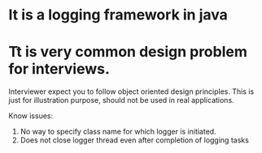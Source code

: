 # It is a logging framework in java
# Tt is very common design problem for interviews.

Interviewer expect you to follow object oriented design principles.
This is just for illustration purpose, should not be used in real applications.

Know issues:
1. No way to specify class name for which logger is initiated.
2. Does not close logger thread even after completion of logging tasks
